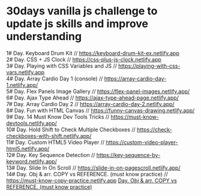 # 30days vanilla js challenge to update js skills and improve understanding

1# Day. Keyboard Drum Kit // https://keyboard-drum-kit-ex.netlify.app
<br>
2# Day. CSS + JS Clock // https://css-plus-js-clock.netlify.app
<br>
3# Day. Playing with CSS Variables and JS // https://playing-with-css-vars.netlify.app
<br>
4# Day. Array Cardio Day 1 (console) // https://array-cardio-day-1.netlify.app/
<br>
5# Day. Flex Panels Image Gallery // https://flex-panel-images.netlify.app/
<br>
6# Day. Ajax Type Ahead // https://ajax-type-ahead-page.netlify.app/
<br>
7# Day. Array Cardio Day 2 // https://array-cardio-day-2.netlify.app/
<br>
8# Day. Fun with HTML Canvas // https://funny-canvas-drawing.netlify.app/
<br>
9# Day. 14 Must Know Dev Tools Tricks // https://must-know-devtools.netlify.app/
<br>
10# Day. Hold Shift to Check Multiple Checkboxes // https://check-checkboxes-with-shift.netlify.app/
<br>
11# Day. Custom HTML5 Video Player // https://custom-video-player-html5.netlify.app/
<br>
12# Day. Key Sequence Detection // https://key-sequence-by-keyword.netlify.app/
<br>
13# Day. Slide In On Scroll // https://slide-in-on-pagescroll.netlify.app/
<br>
14# Day. Obj & arr. COPY vs REFERENCE. (must know practice) // https://must-know-copy-practice.netlify.app
[Day. Obj & arr. COPY vs REFERENCE. (must know practice)](https://must-know-copy-practice.netlify.app{target="_blank"})
